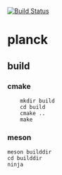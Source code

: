 [![Build Status](https://travis-ci.org/planck-lang/planck.svg?branch=master)](https://travis-ci.org/planck-lang/planck)

# planck

## build
### cmake
```
    mkdir build
    cd build
    cmake ..
    make
```

### meson
```
meson builddir
cd builddir
ninja
```

